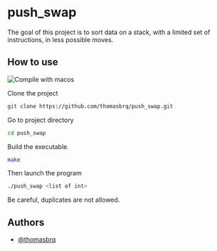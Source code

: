 # push_swap
The goal of this project is to sort data on a stack, with a limited set of instructions, in less possible moves.

## How to use
![Compile with macos](https://badgen.net/badge/build/macOS/grey?icon=apple)

Clone the project
```bash
git clone https://github.com/thomasbrq/push_swap.git
```

Go to project directory
```bash
cd push_swap
```

Build the executable.
```bash
make
```

Then launch the program
```bash
./push_swap <list of int>
```

Be careful, duplicates are not allowed.
## Authors

- [@thomasbrq](https://www.github.com/thomasbrq)
